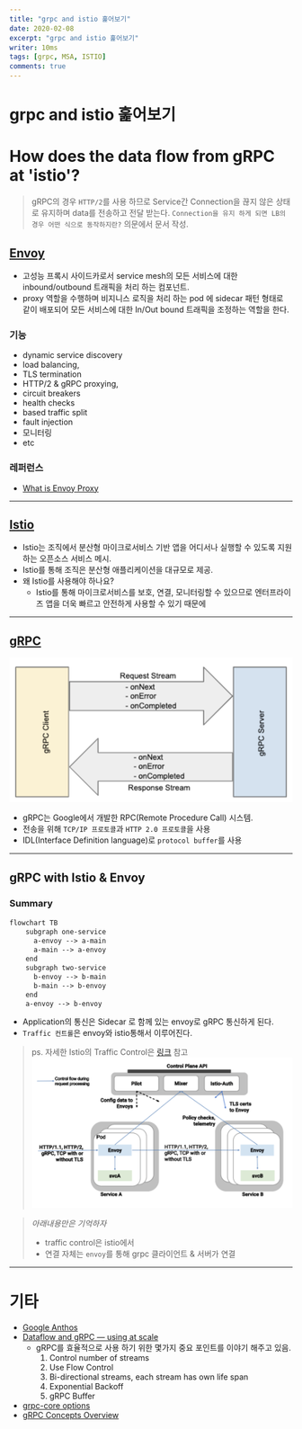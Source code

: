 ```yaml
---
title: "grpc and istio 훑어보기"
date: 2020-02-08
excerpt: "grpc and istio 훑어보기"
writer: 10ms
tags: [grpc, MSA, ISTIO]
comments: true
---
```


# grpc and istio 훑어보기

# How does the data flow from gRPC at 'istio'?

> gRPC의 경우 `HTTP/2`를 사용 하므로 Service간 Connection을 끊지 않은 상태로 유지하며 data를 전송하고 전달 받는다.
> `Connection을 유지 하게 되면 LB의 경우 어떤 식으로 동작하지란?` 의문에서 문서 작성.

## [Envoy](https://www.envoyproxy.io)

- 고성능 프록시 사이드카로서 service mesh의 모든 서비스에 대한 inbound/outbound 트래픽을 처리 하는 컴포넌트.
- proxy 역할을 수행하며 비지니스 로직을 처리 하는 pod 에 sidecar 패턴 형태로 같이 배포되어 모든 서비스에 대한 In/Out bound 트래픽을 조정하는 역할을 한다.

### 기능
* dynamic service discovery
* load balancing,
* TLS termination
* HTTP/2 & gRPC proxying,
* circuit breakers
* health checks
* based traffic split
* fault injection
* 모니터링
* etc

### 레퍼런스
* [What is Envoy Proxy](https://www.envoyproxy.io/docs/envoy/latest/)

---
## [Istio](https://istio.io)
* Istio는 조직에서 분산형 마이크로서비스 기반 앱을 어디서나 실행할 수 있도록 지원하는 오픈소스 서비스 메시.
* Istio를 통해 조직은 분산형 애플리케이션을 대규모로 제공.
* 왜 Istio를 사용해야 하나요?
  * Istio를 통해 마이크로서비스를 보호, 연결, 모니터링할 수 있으므로 엔터프라이즈 앱을 더욱 빠르고 안전하게 사용할 수 있기 때문에

---
## [gRPC](https://grpc.io)
![](./images/2022-05-18-20-52-07.png)
* gRPC는 Google에서 개발한 RPC(Remote Procedure Call) 시스템.
* 전송을 위해 `TCP/IP 프로토콜`과 `HTTP 2.0 프로토콜`을 사용
* IDL(Interface Definition language)로 `protocol buffer`를 사용

---
## gRPC with Istio & Envoy
### Summary
```mermaid
flowchart TB
    subgraph one-service
      a-envoy --> a-main
      a-main --> a-envoy
    end
    subgraph two-service
      b-envoy --> b-main
      b-main --> b-envoy
    end
    a-envoy --> b-envoy
```
* Application의 통신은 Sidecar 로 함께 있는 envoy로 gRPC 통신하게 된다.
* `Traffic 컨트롤`은 envoy와 istio통해서 이루어진다.

> ps. 자세한 Istio의 Traffic Control은 [링크](https://istio.io/latest/docs/concepts/traffic-management) 참고
![](./images/2022-05-18-20-47-25.png)

> *아래내용만은 기억하자*
> * traffic control은 istio에서
> * 연결 자체는 `envoy`를 통해 grpc 클라이언트 & 서버가 연결

---
# 기타
* [Google Anthos](https://cloud.google.com/anthos?hl=ko)
* [Dataflow and gRPC — using at scale](https://medium.com/engineering-at-palo-alto-networks/dataflow-and-grpc-using-at-scale-9612303dfe0b)
  * gRPC를 효율적으로 사용 하기 위한 몇가지 중요 포인트를 이야기 해주고 있음.
    1. Control number of streams
    2. Use Flow Control
    3. Bi-directional streams, each stream has own life span
    4. Exponential Backoff
    5. gRPC Buffer 
* [grpc-core options](https://grpc.github.io/grpc/core/group__grpc__arg__keys.html#details)
* [gRPC Concepts Overview](https://chromium.googlesource.com/external/github.com/grpc/grpc/+/HEAD/CONCEPTS.md)
